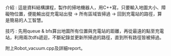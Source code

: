 <p>介紹 : 這是資料結構課程，製作的掃地機器人，用C++寫，只要輸入地圖大小、障礙物位置，便能輸出從充電站出發 -> 所有區域皆掃過 -> 回到充電站的路徑，算是簡易的人工智慧。<p>
<p>技巧 : 先用queue & bfs算出地圖所有位置與充電站的距離，再從最遠的點至充電站，利用兩次dfs遞迴，不斷紀錄並更新所掃過的路徑，直到所有路徑皆被掃過。<p>
<p>附上Robot_vacuum.cpp及詳細report。<p>

